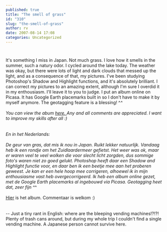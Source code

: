 ```yaml
---
published: true
title: "The smell of grass"
id: "310"
slug: "the-smell-of-grass"
author: rv
date: 2007-08-14 17:08
categories: Uncategorized
---
```

<a href="http://bp3.blogger.com/_RIq3e2nKDHo/RsHmU3R53GI/AAAAAAAABaw/6_sC7JAroCU/s1600-h/IMG_1026.JPG"><img style="display:block;text-align:center;cursor:pointer;margin:0 auto 10px;" src="http://bp3.blogger.com/_RIq3e2nKDHo/RsHmU3R53GI/AAAAAAAABaw/6_sC7JAroCU/s400/IMG_1026.JPG" alt="" border="0" /></a><br />It's something I miss in Japan. Not much grass. I love how it smells in the summer, such a natury odor. I cycled around the lake today. The weather was okay, but there were lots of light and dark clouds that messed up the light, and as a consequence of that, my pictures. I've been studying Photoshop's Shadow and Highlight functions, and it's absolutely brilliant. I can correct my pictures to an amazing extent, although I'm sure I overdid it in my enthousiasm. I'll leave it to you to judge. I put an album online on Picasa. It has Google Earth placemarks built in so I don't have to make it by myself anymore. The geotagging feature is a blessing! ^_^<br /><br />You can view the abum <a href="http://picasaweb.google.com/mrhazard/20070814LakeTrip">here. </a>Any and all comments are appreciated. I want to improve my skills after all :)<br /><br /><br />En in het Nederlands:<br /><br />De geur van gras, dat mis ik nou in Japan. Ruikt lekker natuurlijk. Vandaag heb ik een rondje om het Zuidlaardermeer gefietst. Het weer was ok, maar er waren veel te veel wolken die voor slecht licht zorgden, dus sommige foto's waren niet zo goed gelukt. Photoshop heeft daar een Shadow and Highlight functie voor, en daar ben ik een beetje mee aan het proberen geweest. Je kan er een hele hoop mee corrigeren, alhoewel ik in mijn enthousiasme vast heb overgecorrigeerd. Ik heb een album online gezet, met de Google Earth placemarks al ingebouwd via Picasa. Geotagging heet dat, zeer fijn ^_^<br /><br /><a href="http://picasaweb.google.com/mrhazard/20070814LakeTrip">Hier</a> is het album. Commentaar is welkom :)<br /><br /><br />-- Just a tiny rant in English: where are the bleeping vending machines!?!?! Plenty of trash cans around, but during my whole trip I couldn't find a single vending machine. A Japanese person cannot survive here.